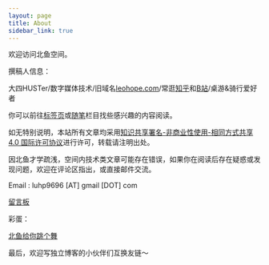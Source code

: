 ```yaml
---
layout: page
title: About
sidebar_link: true
---
```


欢迎访问北鱼空间。



撰稿人信息：

大四HUSTer/数字媒体技术/旧域名[leohope.com](leohope.com)/常逛[知乎](https://www.zhihu.com/people/lu-hao-peng-26/activities)和[B站](https://space.bilibili.com/13758485/#/)/桌游&骑行爱好者



你可以前往[标签页](https://northfish.space/tags/)或[随笔](https://northfish.space/category/#/%E5%86%99%E9%9A%8F%E7%AC%94)栏目找些感兴趣的内容阅读。

如无特别说明，本站所有文章均采用[知识共享署名-非商业性使用-相同方式共享 4.0 国际许可协议](https://creativecommons.org/licenses/by-nc-sa/4.0/)进行许可，转载请注明出处。

因北鱼才学疏浅，空间内技术类文章可能存在错误，如果你在阅读后存在疑惑或发现问题，欢迎在评论区指出，或直接邮件交流。

Email :  luhp9696 [AT] gmail [DOT] com

[留言板](http://leohope.com/2016/12/01/Guestbook/)



彩蛋：

[北鱼给你跳个舞](https://www.bilibili.com/video/av11238542)



最后，欢迎写独立博客的小伙伴们互换友链～
